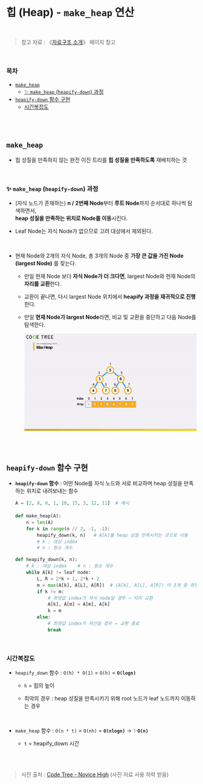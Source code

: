 # 힙 (Heap) - <code>make_heap</code> 연산

<br/>

> 참고 자료 : 《<a href="https://github.com/SangYoonLee1231/TIL/blob/main/DataStructure/data_structure_introduction.md">자료구조 소개</a>》 페이지 참고

<br/>

### 목차

- <a href="https://github.com/SangYoonLee1231/TIL/blob/main/DataStructure/heap_make_heap.md#make_heap"><code>make_heap</code></a>
  - <a href="https://github.com/SangYoonLee1231/TIL/blob/main/DataStructure/heap_make_heap.md#-make_heap-heapify-down-%EA%B3%BC%EC%A0%95">✨ <code>make_heap</code> (<code>heapify-down</code>) 과정</a>
- <a href="https://github.com/SangYoonLee1231/TIL/blob/main/DataStructure/heap_make_heap.md#heapify-down-%ED%95%A8%EC%88%98-%EA%B5%AC%ED%98%84"><code>heapify-down</code> 함수 구현</a>
  - <a href="https://github.com/SangYoonLee1231/TIL/blob/main/DataStructure/heap_make_heap.md#%EC%8B%9C%EA%B0%84%EB%B3%B5%EC%9E%A1%EB%8F%84">시간복잡도</a>

<br/><br/>

## <code>make_heap</code>

- 힙 성질을 만족하지 않는 완전 이진 트리를 <strong>힙 성질을 만족하도록</strong> 재배치하는 것

<br/>

### ✨ <code>make_heap</code> (<code>heapify-down</code>) 과정

- (자식 노드가 존재하는) <strong>n / 2번째 Node</strong>부터 <strong>루트 Node</strong>까지 순서대로 하나씩 탐색하면서,  
  <strong>heap 성질을 만족하는 위치로 Node를 이동</strong>시킨다.

- Leaf Node는 자식 Node가 없으므로 고려 대상에서 제외된다.

<br/>

- 현재 Node와 2개의 자식 Node, 총 3개의 Node 중 <strong>가장 큰 값을 가진 Node (largest Node)</strong> 를 찾는다.

  - 만일 현재 Node 보다 <strong>자식 Node가 더 크다면</strong>, largest Node와 현재 Node의 <strong>자리를 교환</strong>한다.

  - 교환이 끝나면, 다시 largest Node 위치에서 <strong>heapify 과정을 재귀적으로 진행</strong>한다.

  - 만일 <strong>현재 Node가 largest Node</strong>라면, 비교 및 교환을 중단하고 다음 Node를 탐색한다.

    <img src="img/heap_make_heap.gif">

<br/><br/>

## <code>heapify-down</code> 함수 구현

- <strong><code>heapify-down</code> 함수</strong> : 어떤 Node를 자식 노드와 서로 비교하며 heap 성질을 만족하는 위치로 내려보내는 함수

  ```python
  A = [2, 8, 6, 1, 10, 15, 3, 12, 11]  # 예시

  def make_heap(A):
      n = len(A)
      for k in range(n // 2, -1, -1):
          heapify_down(k, n)   # A[k]를 heap 성질 만족시키는 곳으로 이동
          # k : 대상 index
          # n : 원소 개수
  ```

  ```python
  def heapify_down(k, n):
      # k : 대상 index    # n : 원소 개수
      while A[k] != leaf node:
          L, R = 2*k + 1, 2*k + 2
          m = max(A[k], A[L], A[R])  # (A[k], A[L], A[R]) 이 3개 중 최댓값 index가 m에 할당
          if k != m:
              # 촤댓값 index가 자식 node일 경우 → 자리 교환
              A[k], A[m] = A[m], A[k]
              k = m
          else:
              # 최댓값 index가 자신일 경우 → 교환 종료
              break
  ```

<br/>

### 시간복잡도

- <code>heapify_down</code> 함수 : <code>O(h) \* O(1)</code> = <code>O(h)</code> = <strong><code>O(logn)</code></strong>

  - <code>h</code> = 힙의 높이

  - 최악의 경우 : heap 성질을 만족시키기 위해 root 노드가 leaf 노드까지 이동하는 경우

<br/>

- <code>make_heap</code> 함수 : <code>O(n \* t)</code> = <code>O(nh)</code> = <strong><code>O(nlogn)</code></strong> → ✨<strong><code>O(n)</code></strong>

  - <code>t</code> = heapify_down 시간

<br/><br/>

> 사진 출처 : <a href="https://www.codetree.ai/missions">Code Tree - Novice High</a> (사진 자료 사용 허락 받음)
